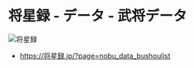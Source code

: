 # 将星録 - データ - 武将データ

![将星録](https://img.shields.io/badge/将星録-with_PK-6479ff.svg)

- https://将星録.jp/?page=nobu_data_bushoulist